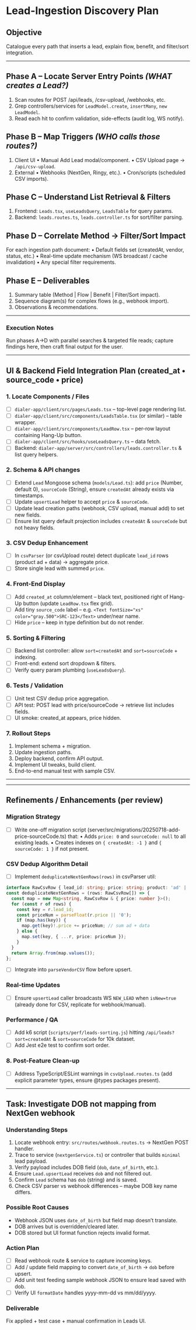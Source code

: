 # Lead-Ingestion Discovery Plan

## Objective
Catalogue every path that inserts a lead, explain flow, benefit, and filter/sort integration.

---
## Phase A – Locate Server Entry Points *(WHAT creates a Lead?)*
1. Scan routes for POST /api/leads, /csv-upload, /webhooks, etc.
2. Grep controllers/services for `LeadModel.create`, `insertMany`, `new LeadModel`.
3. Read each hit to confirm validation, side-effects (audit log, WS notify).

## Phase B – Map Triggers *(WHO calls those routes?)*
1. Client UI
   • Manual Add Lead modal/component.
   • CSV Upload page → `/api/csv-upload`.
2. External
   • Webhooks (NextGen, Ringy, etc.).
   • Cron/scripts (scheduled CSV imports).

## Phase C – Understand List Retrieval & Filters
1. Frontend: `Leads.tsx`, `useLeadsQuery`, `LeadsTable` for query params.
2. Backend: `leads.routes.ts`, `leads.controller.ts` for sort/filter parsing.

## Phase D – Correlate Method → Filter/Sort Impact
For each ingestion path document:
• Default fields set (createdAt, vendor, status, etc.)
• Real-time update mechanism (WS broadcast / cache invalidation)
• Any special filter requirements.

## Phase E – Deliverables
1. Summary table (Method | Flow | Benefit | Filter/Sort impact).
2. Sequence diagram(s) for complex flows (e.g., webhook import).
3. Observations & recommendations.

---
### Execution Notes
Run phases A→D with parallel searches & targeted file reads; capture findings here, then craft final output for the user. 

---
## UI & Backend Field Integration Plan (created_at • source_code • price)

### 1. Locate Components / Files
- [ ] `dialer-app/client/src/pages/Leads.tsx` – top-level page rendering list.
- [ ] `dialer-app/client/src/components/LeadsTable.tsx` (or similar) – table wrapper.
- [ ] `dialer-app/client/src/components/LeadRow.tsx` – per-row layout containing Hang-Up button.
- [ ] `dialer-app/client/src/hooks/useLeadsQuery.ts` – data fetch.
- [ ] Backend: `dialer-app/server/src/controllers/leads.controller.ts` & list query helpers.

### 2. Schema & API changes
- [ ] Extend `Lead` Mongoose schema (`models/Lead.ts`): add `price` (Number, default 0), `sourceCode` (String), ensure `createdAt` already exists via timestamps.
- [ ] Update `upsertLead` helper to accept `price` & `sourceCode`.
- [ ] Update lead creation paths (webhook, CSV upload, manual add) to set new fields.
- [ ] Ensure list query default projection includes `createdAt` & `sourceCode` but not heavy fields.

### 3. CSV Dedup Enhancement
- [ ] In `csvParser` (or csvUpload route) detect duplicate `lead_id` rows (product ad + data) → aggregate price.
- [ ] Store single lead with summed `price`.

### 4. Front-End Display
- [ ] Add `created_at` column/element – black text, positioned right of Hang-Up button (update `LeadRow.tsx` flex grid).
- [ ] Add tiny `source_code` label – e.g. `<Text fontSize="xs" color="gray.500">SRC-123</Text>` under/near name.
- [ ] Hide `price` – keep in type definition but do not render.

### 5. Sorting & Filtering
- [ ] Backend list controller: allow `sort=createdAt` and `sort=sourceCode` + indexing.
- [ ] Front-end: extend sort dropdown & filters.
- [ ] Verify query param plumbing (`useLeadsQuery`).

### 6. Tests / Validation
- [ ] Unit test CSV dedup price aggregation.
- [ ] API test: POST lead with price/sourceCode -> retrieve list includes fields.
- [ ] UI smoke: created_at appears, price hidden.

### 7. Rollout Steps
1. Implement schema + migration.
2. Update ingestion paths.
3. Deploy backend, confirm API output.
4. Implement UI tweaks, build client.
5. End-to-end manual test with sample CSV.

--- 
---
## Refinements / Enhancements (per review)

### Migration Strategy
- [ ] Write one-off migration script (server/src/migrations/20250718-add-price-sourceCode.ts) that:
  • Adds `price: 0` and `sourceCode: null` to all existing leads.
  • Creates indexes on `{ createdAt: -1 }` and `{ sourceCode: 1 }` if not present.

### CSV Dedup Algorithm Detail
- [ ] Implement `deduplicateNextGenRows(rows)` in csvParser util:
```ts
interface RawCsvRow { lead_id: string; price: string; product: 'ad' | 'data'; [k:string]: any }
const deduplicateNextGenRows = (rows: RawCsvRow[]) => {
  const map = new Map<string, RawCsvRow & { price: number }>();
  for (const r of rows) {
    const key = r.lead_id;
    const priceNum = parseFloat(r.price || '0');
    if (map.has(key)) {
      map.get(key)!.price += priceNum; // sum ad + data
    } else {
      map.set(key, { ...r, price: priceNum });
    }
  }
  return Array.from(map.values());
};
```
- [ ] Integrate into `parseVendorCSV` flow before upsert.

### Real-time Updates
- [ ] Ensure `upsertLead` caller broadcasts WS `NEW_LEAD` when `isNew=true` (already done for CSV, replicate for webhook/manual).

### Performance / QA
- [ ] Add k6 script (`scripts/perf/leads-sorting.js`) hitting `/api/leads?sort=createdAt` & `sort=sourceCode` for 10k dataset.
- [ ] Add Jest e2e test to confirm sort order.

### 8. Post-Feature Clean-up
- [ ] Address TypeScript/ESLint warnings in `csvUpload.routes.ts` (add explicit parameter types, ensure @types packages present).

--- 

## Task: Investigate DOB not mapping from NextGen webhook

### Understanding Steps
1. Locate webhook entry: `src/routes/webhook.routes.ts` -> NextGen POST handler.
2. Trace to service (`nextgenService.ts`) or controller that builds `minimal` lead payload.
3. Verify payload includes DOB field (`dob`, `date_of_birth`, etc.).
4. Ensure `Lead.upsertLead` receives `dob` and not filtered out.
5. Confirm `Lead` schema has `dob` (string) and is saved.
6. Check CSV parser vs webhook differences – maybe DOB key name differs.

### Possible Root Causes
- Webhook JSON uses `date_of_birth` but field map doesn’t translate.
- DOB arrives but is overridden/cleared later.
- DOB stored but UI format function rejects invalid format.

### Action Plan
- [ ] Read webhook route & service to capture incoming keys.
- [ ] Add / update field mapping to convert `date_of_birth` → `dob` before upsert.
- [ ] Add unit test feeding sample webhook JSON to ensure lead saved with dob.
- [ ] Verify UI `formatDate` handles yyyy-mm-dd vs mm/dd/yyyy.

### Deliverable
Fix applied + test case + manual confirmation in Leads UI. 
